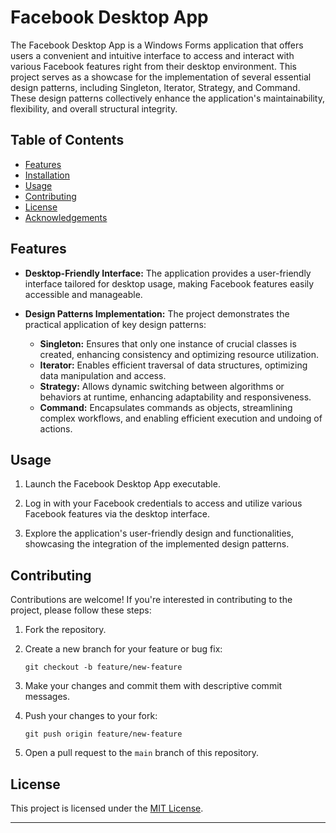 # Facebook Desktop App

The Facebook Desktop App is a Windows Forms application that offers users a convenient and intuitive interface to access and interact with various Facebook features right from their desktop environment. This project serves as a showcase for the implementation of several essential design patterns, including Singleton, Iterator, Strategy, and Command. These design patterns collectively enhance the application's maintainability, flexibility, and overall structural integrity.

## Table of Contents

- [Features](#features)
- [Installation](#installation)
- [Usage](#usage)
- [Contributing](#contributing)
- [License](#license)
- [Acknowledgements](#acknowledgements)

## Features

- **Desktop-Friendly Interface:** The application provides a user-friendly interface tailored for desktop usage, making Facebook features easily accessible and manageable.

- **Design Patterns Implementation:** The project demonstrates the practical application of key design patterns:
  - **Singleton:** Ensures that only one instance of crucial classes is created, enhancing consistency and optimizing resource utilization.
  - **Iterator:** Enables efficient traversal of data structures, optimizing data manipulation and access.
  - **Strategy:** Allows dynamic switching between algorithms or behaviors at runtime, enhancing adaptability and responsiveness.
  - **Command:** Encapsulates commands as objects, streamlining complex workflows, and enabling efficient execution and undoing of actions.

## Usage

1. Launch the Facebook Desktop App executable.

2. Log in with your Facebook credentials to access and utilize various Facebook features via the desktop interface.

3. Explore the application's user-friendly design and functionalities, showcasing the integration of the implemented design patterns.

## Contributing

Contributions are welcome! If you're interested in contributing to the project, please follow these steps:

1. Fork the repository.

2. Create a new branch for your feature or bug fix:

   ```
   git checkout -b feature/new-feature
   ```

3. Make your changes and commit them with descriptive commit messages.

4. Push your changes to your fork:

   ```
   git push origin feature/new-feature
   ```

5. Open a pull request to the `main` branch of this repository.

## License

This project is licensed under the [MIT License](LICENSE).


---
